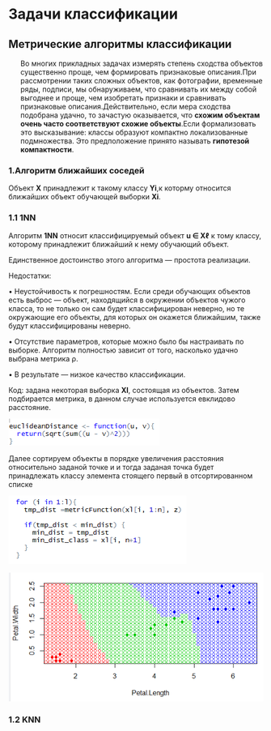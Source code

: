 <!DOCTYPE html>
<html>
<head>
  <meta charset="utf-8">
  <base href="https://github.com/TkachenkoSergey/SMPR/blob/master/" ></base>
</head>
<body>
  
  <h1>Задачи классификации</h1>
  
  
 
  
 <h2>Метрические алгоритмы классификации</h2> 
  
 
  
  <p><ol>
Во многих прикладных задачах измерять степень сходства объектов существенно проще, чем формировать признаковые описания.При рассмотрении таких сложных объектов, как фотографии, временные ряды, подписи, мы обнаруживаем, что сравнивать их между собой выгоднее и проще, чем изобретать признаки и сравнивать признаковые описания.Действительно, если мера сходства подобрана удачно, то зачастую оказывается, что <b>схожим объектам очень часто соответствуют схожие объекты</b>.Если формализовать это высказывание: классы образуют компактно локализованные подмножества. Это предположение принято называть <b>гипотезой компактности</b>.
  </ol></p>
  
  
  <h3>1.Алгоритм ближайших соседей</h3>
  
  <p>Объект <b>X</b> принадлежит к такому классу <b>Yi</b>,к которму относится ближайших объект обучающей выборки <b>Xi</b>.</p>
  
  <h3>1.1 1NN </h3>
  
  <p>Алгоритм <b>1NN</b> относит классифицируемый объект <b>u ∈ Xℓ</b> к тому классу, которому принадлежит ближайший к нему обучающий объект.
  <p>Единственное достоинство этого алгоритма — простота реализации.</p>
<p>Недостатки:</p>
  <p>• Неустойчивость к погрешностям. Если среди обучающих объектов есть выброс — объект, находящийся в окружении объектов чужого класса, то не только он сам будет классифицирован неверно, но те окружающие его объекты, для которых он окажется ближайшим, также будут классифицированы неверно.</p>
<p>• Отсутствие параметров, которые можно было бы настраивать по выборке. Алгоритм полностью зависит от того, насколько удачно выбрана метрика ρ.</p>
<p>• В результате — низкое качество классификации.</p>
</p>
 
 <p>Код: задана некоторая выборка <b>Xl</b>, состоящая из объектов. Затем подбирается метрика, в данном случае используется евклидово расстояние.
  <p><img src="евклидово расстояние.png"> </p>
  
  <p>Далее сортируем объекты в порядке увеличения расстояния  относительно заданой точке и и тогда заданая точка будет принадлежать классу элемента стоящего первый в отсортированном списке</p>
  <p><img src="1.png"></p>
  
   <p><img src="2.png"> </p>
   
   <h3>1.2 KNN </h3>
   
  

</body>
</html>
